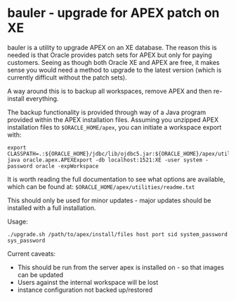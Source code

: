 # bauler - upgrade for APEX patch on XE

bauler is a utility to upgrade APEX on an XE database. The reason this is needed is that Oracle provides patch sets for APEX but only for paying customers. Seeing as though both Oracle XE and APEX are free, it makes sense you would need a method to upgrade to the latest version (which is currently difficult without the patch sets).

A way around this is to backup all workspaces, remove APEX and then re-install everything.

The backup functionality is provided through way of a Java program provided within the APEX installation files. Assuming you unzipped APEX installation files to `$ORACLE_HOME/apex`, you can initiate a workspace export with:

```
export CLASSPATH=.:${ORACLE_HOME}/jdbc/lib/ojdbc5.jar:${ORACLE_HOME}/apex/utilities/
java oracle.apex.APEXExport -db localhost:1521:XE -user system -password oracle -expWorkspace
```

It is worth reading the full documentation to see what options are available, which can be found at: `$ORACLE_HOME/apex/utilities/readme.txt`

This should only be used for minor updates - major updates should be installed with a full installation.

Usage:

```
./upgrade.sh /path/to/apex/install/files host port sid system_password sys_password
```

Current caveats:

* This should be run from the server apex is installed on - so that images can be updated
* Users against the internal workspace will be lost
* instance configuration not backed up/restored
